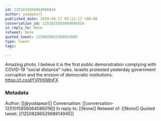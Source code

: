 ```yaml
---
id: 1251015856064086016
author: yudapearl
published_date: 2020-04-17 05:13:17 +00:00
conversation_id: 1251015856064086016
in_reply_to: None
retweet: None
quoted_tweet: 1250828652968914945
type: tweet
tags:

---
```


Amazing photo. I believe it is the first public demonstration complying with COVID-19 "social distance" rules. Israelis protested yesterday government corruption and the erosion of democratic institutions. https://t.co/dYVPH0WnFX

### Metadata

Author: [[@yudapearl]]
Conversation: [[conversation-1251015856064086016]]
In reply to: [[None]]
Retweet of: [[None]]
Quoted tweet: [[1250828652968914945]]
